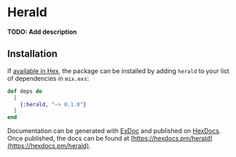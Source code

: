 # Herald

**TODO: Add description**

## Installation

If [available in Hex](https://hex.pm/docs/publish), the package can be installed
by adding `herald` to your list of dependencies in `mix.exs`:

```elixir
def deps do
  [
    {:herald, "~> 0.1.0"}
  ]
end
```

Documentation can be generated with [ExDoc](https://github.com/elixir-lang/ex_doc)
and published on [HexDocs](https://hexdocs.pm). Once published, the docs can
be found at [https://hexdocs.pm/herald](https://hexdocs.pm/herald).

